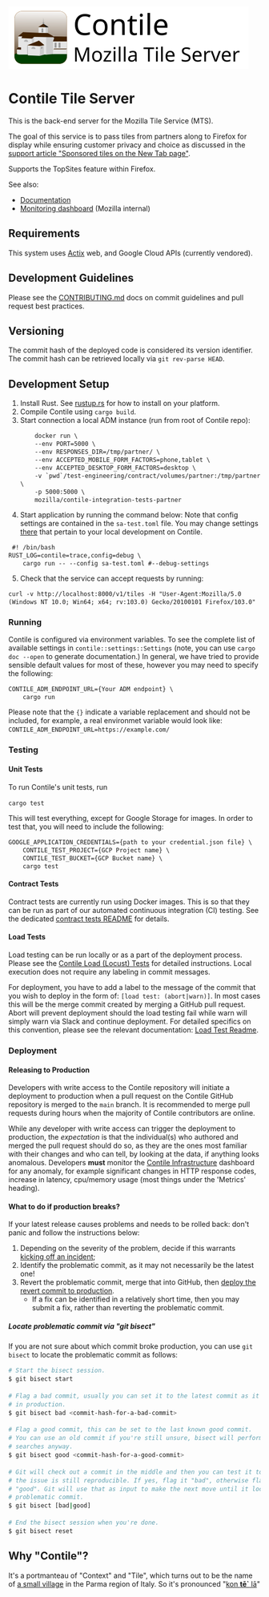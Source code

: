 ![Contile graphic](imgs/Contile_title.svg)
# Contile Tile Server

This is the back-end server for the Mozilla Tile Service (MTS).

The goal of this service is to pass tiles from partners along to Firefox for display while ensuring customer privacy and choice as discussed in the [support article "Sponsored tiles on the New Tab page"](https://support.mozilla.org/en-US/kb/sponsor-privacy).

Supports the TopSites feature within Firefox.

See also:

- [Documentation](https://mozilla-services.github.io/contile/)
- [Monitoring dashboard](https://earthangel-b40313e5.influxcloud.net/d/oak1zw6Gz/contile-infrastructure) (Mozilla internal)

## Requirements

This system uses [Actix](https://actix.rs/) web, and Google Cloud APIs (currently vendored).

## Development Guidelines
Please see the [CONTRIBUTING.md](./CONTRIBUTING.md) docs on commit guidelines and pull request best
practices.

## Versioning
The commit hash of the deployed code is considered its version identifier. The commit hash can be retrieved locally via `git rev-parse HEAD`.

## Development Setup
1. Install Rust. See [rustup.rs](https://rustup.rs/) for how to install on your platform.
2. Compile Contile using `cargo build`.
3. Start connection a local ADM instance (run from root of Contile repo):
    ```shell
        docker run \
        --env PORT=5000 \
        --env RESPONSES_DIR=/tmp/partner/ \
        --env ACCEPTED_MOBILE_FORM_FACTORS=phone,tablet \
        --env ACCEPTED_DESKTOP_FORM_FACTORS=desktop \
        -v `pwd`/test-engineering/contract/volumes/partner:/tmp/partner \
        -p 5000:5000 \
        mozilla/contile-integration-tests-partner
    ```
4. Start application by running the command below: 
Note that config settings are contained in the  `sa-test.toml` file.  You may change settings [there](sa-test.toml) that pertain to your local development on Contile.
```shell
 #! /bin/bash
RUST_LOG=contile=trace,config=debug \
    cargo run -- --config sa-test.toml #--debug-settings
```
5. Check that the service can accept requests by running:
```shell
curl -v http://localhost:8000/v1/tiles -H "User-Agent:Mozilla/5.0 (Windows NT 10.0; Win64; x64; rv:103.0) Gecko/20100101 Firefox/103.0"
```

### Running

Contile is configured via environment variables. To see the complete list of available settings in `contile::settings::Settings` (note, you can use `cargo doc --open` to generate documentation.) In general, we have tried to provide sensible default values for most of these,
however you may need to specify the following:

```
CONTILE_ADM_ENDPOINT_URL={Your ADM endpoint} \
    cargo run
```
Please note that the `{}` indicate a variable replacement and should not be included, for example, a real environmet variable would look like: `CONTILE_ADM_ENDPOINT_URL=https://example.com/`

### Testing
#### Unit Tests

To run Contile's unit tests, run

```cargo test```

This will test everything, except for Google Storage for images. In order to test that, you
will need to include the following:
```
GOOGLE_APPLICATION_CREDENTIALS={path to your credential.json file} \
    CONTILE_TEST_PROJECT={GCP Project name} \
    CONTILE_TEST_BUCKET={GCP Bucket name} \
    cargo test
```

#### Contract Tests

Contract tests are currently run using Docker images. This is so that they can be run as
part of our automated continuous integration (CI) testing. 
See the dedicated [contract tests README](test-engineering/contract/README.md) for details.

#### Load Tests
Load testing can be run locally or as a part of the deployment process. Please see the [Contile Load (Locust) Tests](test-engineering/load/README.md) for detailed instructions. Local execution does not require any labeling in commit messages. 

For deployment, you have to add a label to the message of the commit that you wish to deploy in the form of: `[load test: (abort|warn)]`. In most cases this will be the merge commit created by merging a GitHub pull request. Abort will prevent deployment should the load testing fail while warn will simply warn via Slack and continue deployment. For detailed specifics on this convention, please see the relevant documentation: [Load Test Readme](test-engineering/load/README.md#opt-in-execution-in-staging-and-production).

### Deployment

#### Releasing to Production

Developers with write access to the Contile repository will initiate a deployment to production when
a pull request on the Contile GitHub repository is merged to the `main` branch. It is recommended to
merge pull requests during hours when the majority of Contile contributors are online.

While any developer with write access can trigger the deployment to production, the _expectation_ is
that the individual(s) who authored and merged the pull request should do so, as they are the ones
most familiar with their changes and who can tell, by looking at the data, if anything looks
anomalous. Developers **must** monitor the [Contile Infrastructure][contile_infrastructure]
dashboard for any anomaly, for example significant changes in HTTP response codes, increase in
latency, cpu/memory usage (most things under the 'Metrics' heading).

[contile_infrastructure]: https://earthangel-b40313e5.influxcloud.net/d/oak1zw6Gz/contile-infrastructure?orgId=1&refresh=1m

#### What to do if production breaks?
If your latest release causes problems and needs to be rolled back:
don't panic and follow the instructions below:

1. Depending on the severity of the problem, decide if this warrants [kicking off an incident][incident_docs];
2. Identify the problematic commit, as it may not necessarily be the latest one!
3. Revert the problematic commit, merge that into GitHub,
   then [deploy the revert commit to production](#releasing-to-production).
   - If a fix can be identified in a relatively short time,
     then you may submit a fix, rather than reverting the problematic commit.


##### Locate problematic commit via "git bisect"
If you are not sure about which commit broke production, you can use `git bisect` to locate the problematic commit as follows:

```sh
# Start the bisect session.
$ git bisect start

# Flag a bad commit, usually you can set it to the latest commit as it's broken
# in production.
$ git bisect bad <commit-hash-for-a-bad-commit>

# Flag a good commit, this can be set to the last known good commit.
# You can use an old commit if you're still unsure, bisect will perform binary
# searches anyway.
$ git bisect good <commit-hash-for-a-good-commit>

# Git will check out a commit in the middle and then you can test it to see if
# the issue is still reproducible. If yes, flag it "bad", otherwise flag it
# "good". Git will use that as input to make the next move until it locates the
# problematic commit.
$ git bisect [bad|good]

# End the bisect session when you're done.
$ git bisect reset
```

[incident_docs]: https://mozilla-hub.atlassian.net/wiki/spaces/MIR/overview

## Why "Contile"?

It's a portmanteau of "Context" and "Tile", which turns out to be the name of [a small village](https://www.google.com/maps/place/Contile/@44.6503701,9.9015688,3a,15y,40.52h,87.97t/data=!3m10!1e1!3m8!1shPkpksIO5_yiJpqYALgcNQ!2e0!6s%2F%2Fgeo3.ggpht.com%2Fcbk%3Fpanoid%3DhPkpksIO5_yiJpqYALgcNQ%26output%3Dthumbnail%26cb_client%3Dmaps_sv.tactile.gps%26thumb%3D2%26w%3D203%26h%3D100%26yaw%3D8.469731%26pitch%3D0%26thumbfov%3D100!7i13312!8i6656!9m2!1b1!2i22!4m5!3m4!1s0x47808736ea28b80d:0xd17ee6c4205c4451!8m2!3d44.650751!4d9.902755) in the Parma region of Italy. So it's pronounced "[kon **tē`** lā](https://translate.google.com/?sl=it&tl=en&text=contile&op=translate)"
